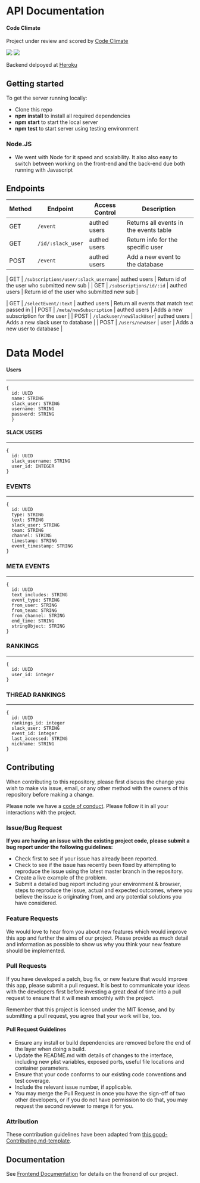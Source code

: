 # API Documentation

#### Code Climate
Project under review and scored by [Code Climate](https://codeclimate.com/github/Lambda-School-Labs/ping-catcher-be)

<a href="https://codeclimate.com/github/Lambda-School-Labs/ping-catcher-be/maintainability"><img src="https://api.codeclimate.com/v1/badges/07e5684b9844216b3c4e/maintainability" /></a>
<a href="https://codeclimate.com/github/Lambda-School-Labs/ping-catcher-be/test_coverage"><img src="https://api.codeclimate.com/v1/badges/07e5684b9844216b3c4e/test_coverage" /></a>

Backend delpoyed at [Heroku](https://ping-catcher-be.herokuapp.com/) <br>

## Getting started

To get the server running locally:

- Clone this repo
- **npm install** to install all required dependencies
- **npm start** to start the local server
- **npm test** to start server using testing environment

### Node.JS

-    We went with Node for it speed and scalability. It also also easy to switch between working on the front-end and the back-end due both running with Javascript


## Endpoints

| Method | Endpoint                | Access Control | Description                                  |
| ------ | ----------------------- | -------------- | -------------------------------------------- |
| GET    | `/event`                | authed users   | Returns all events in the events table       |
| GET    | `/id/:slack_user`       | authed users   | Return info for the specific user            |
| POST   | `/event`                | authed users   | Add a new event to the database              |

| GET | `/subscriptions/user/:slack_username`| authed users | Return id of the user who submitted new sub |
| GET | `/subscriptions/id/:id`              | authed users | Return id of the user who submitted new sub |

| GET    | `/selectEvent/:text`     | authed users |  Return all events that match text passed in |
| POST   | `/meta/newSubscription`  | authed users | Adds a new subscription for the user         |
| POST   | `/slackuser/newSlackUser`| authed users | Adds a new slack user to database            |
| POST   | `/users/newUser`         | user         | Adds a new user to database                  |


# Data Model

#### Users

---

```
{
  id: UUID
  name: STRING
  slack_user: STRING
  username: STRING
  password: STRING
  }
```

#### SLACK USERS

---

```
{
  id: UUID
  slack_username: STRING
  user_id: INTEGER
}
```

### EVENTS

---

```
{
  id: UUID
  type: STRING
  text: STRING
  slack_user: STRING
  team: STRING
  channel: STRING
  timestamp: STRING
  event_timestamp: STRING
}
```

### META EVENTS

---

```
{
  id: UUID
  text_includes: STRING
  event_type: STRING
  from_user: STRING
  from_team: STRING
  from_channel: STRING
  end_time: STRING
  stringObject: STRING
}
```

### RANKINGS

---

```
{
  id: UUID
  user_id: integer
}
```

### THREAD RANKINGS

---

```
{
  id: UUID
  rankings_id: integer
  slack_user: STRING
  event_id: integer
  last_accessed: STRING
  nickname: STRING
}
```

## Contributing

When contributing to this repository, please first discuss the change you wish to make via issue, email, or any other method with the owners of this repository before making a change.

Please note we have a [code of conduct](./code_of_conduct.md). Please follow it in all your interactions with the project.

### Issue/Bug Request

 **If you are having an issue with the existing project code, please submit a bug report under the following guidelines:**
 - Check first to see if your issue has already been reported.
 - Check to see if the issue has recently been fixed by attempting to reproduce the issue using the latest master branch in the repository.
 - Create a live example of the problem.
 - Submit a detailed bug report including your environment & browser, steps to reproduce the issue, actual and expected outcomes,  where you believe the issue is originating from, and any potential solutions you have considered.

### Feature Requests

We would love to hear from you about new features which would improve this app and further the aims of our project. Please provide as much detail and information as possible to show us why you think your new feature should be implemented.

### Pull Requests

If you have developed a patch, bug fix, or new feature that would improve this app, please submit a pull request. It is best to communicate your ideas with the developers first before investing a great deal of time into a pull request to ensure that it will mesh smoothly with the project.

Remember that this project is licensed under the MIT license, and by submitting a pull request, you agree that your work will be, too.

#### Pull Request Guidelines

- Ensure any install or build dependencies are removed before the end of the layer when doing a build.
- Update the README.md with details of changes to the interface, including new plist variables, exposed ports, useful file locations and container parameters.
- Ensure that your code conforms to our existing code conventions and test coverage.
- Include the relevant issue number, if applicable.
- You may merge the Pull Request in once you have the sign-off of two other developers, or if you do not have permission to do that, you may request the second reviewer to merge it for you.

### Attribution

These contribution guidelines have been adapted from [this good-Contributing.md-template](https://gist.github.com/PurpleBooth/b24679402957c63ec426).

## Documentation

See [Frontend Documentation](https://github.com/Lambda-School-Labs/ping-catcher-fe) for details on the fronend of our project.
